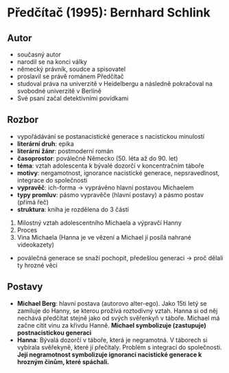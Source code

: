 # Předčítač (1995): Bernhard Schlink
## Autor
- současný autor
- narodil se na konci války
- německý právník, soudce a spisovatel
- proslavil se právě románem Předčítač
- studoval práva na univerzitě v Heidelbergu a následně pokračoval na svobodné univerzitě v Berlíně
- Své psaní začal detektivními povídkami
## Rozbor
- vypořádávání se postanacistické generace s nacistickou minulostí
- **literární druh**: epika
- **literární žánr**: postmoderní román
- **časoprostor**: poválečné Německo (50. léta až do 90. let)
- **téma**: vztah adolescenta k bývalé dozorčí v koncentračním táboře
- **motivy**: nergamotnost, ignorance nacistické generace, nepsravedlnost, integrace do společnosti
- **vypravěč**: ich-forma $\to$ vyprávěno hlavní postavou Michaelem
- **typy promluv**: pásmo vypravěče (hlavní postavy) a pásmo postav (přímá řeč)
- **struktura**: kniha je rozdělena do 3 částí
1. Milostný vztah adolescentního Michaela a výpravčí Hanny
2. Proces
3. Vina Michaela (Hanna je ve vězení a Michael jí posílá nahrané videokazety)
- poválečná generace se snaží pochopit, předešlou generaci $\to$ proč dělali ty hrozné věci

## Postavy
- **Michael Berg**: hlavní postava (autorovo alter-ego). Jako 15ti letý se zamiluje do Hanny, se kterou
prožívá roztodivný vztah. Hanna si od něj nechává předčítat stejně jako od svých svěřenkyň v táboře.
Michael má začne cítit vinu za křivdu Hanně. **Michael symbolizuje (zastupuje) postnacistickou generaci**
- **Hanna**: Bývalá dozorčí v táboře, která je negramotná. V táborech si vybírala svěřekyně, které jí
přečítaly. Problém s integrací do společnosti. **Její negramotnost symbolizuje ignoranci nacistické generace
k hrozným činům, které spáchali.**

